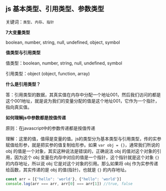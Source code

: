 ## js 基本类型、引用类型、参数类型

关键词：`类型`、`内存`、`指针`

**7大变量类型**

boolean, number, string, null, undefined, object, symbol

**值类型与引用类型**

值类型：boolean, number, string, null, undefined, symbol

引用类型：object (object, function, array)

**什么是引用类型？**

答：引用类型的数据，其真实值在内存中分配一个地址001，然后我们访问的都是这个001地址，就是说为我们的变量分配的值是这个地址001，它作为一个指针，指向真实值。

**如何理解js中参数都是按值传递**

原则：在javascript中的参数传递都是按值传递

理解：这里的值，值得是变量的值。js的类型分为基本类型与引用类型，传的实参赋值给形参，就是把实参的值复制给形参。如果 `var obj = {}`，通常我们所说的 obj 的值是一个对象，其实这种说法是错误的，正确说法 obj 的值对这个对象的引用，因为这个 obj 变量在内存中对应的值是一个指针，这个指针就是这个对象 `{}` 的内存地址，所以说 obj 它是对这个对象的引用。那么如果将 obj 作为实参传递给函数，其实传递的是 obj 的值(指针)，也就是 `{}` 的内存地址。

```javascript
const arr = [{"hello": 'world'}, {"hello": 'world'}]
console.log(arr === arr, arr[0] === arr[1]) //true, false
```
